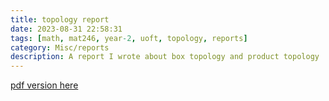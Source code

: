 ```yaml
---
title: topology report
date: 2023-08-31 22:58:31
tags: [math, mat246, year-2, uoft, topology, reports]
category: Misc/reports
description: A report I wrote about box topology and product topology
---
```

[pdf version here](https://alwyn233-cs.club/static/pdf/topology_report.pdf)